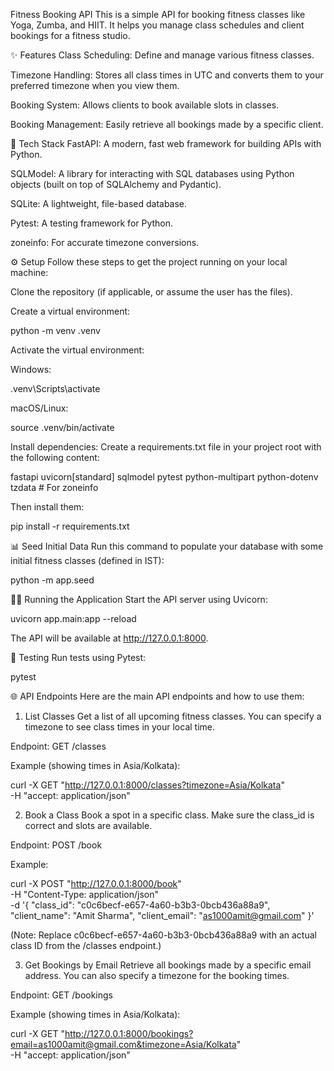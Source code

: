 Fitness Booking API
This is a simple API for booking fitness classes like Yoga, Zumba, and HIIT. It helps you manage class schedules and client bookings for a fitness studio.

✨ Features
Class Scheduling: Define and manage various fitness classes.

Timezone Handling: Stores all class times in UTC and converts them to your preferred timezone when you view them.

Booking System: Allows clients to book available slots in classes.

Booking Management: Easily retrieve all bookings made by a specific client.

🚀 Tech Stack
FastAPI: A modern, fast web framework for building APIs with Python.

SQLModel: A library for interacting with SQL databases using Python objects (built on top of SQLAlchemy and Pydantic).

SQLite: A lightweight, file-based database.

Pytest: A testing framework for Python.

zoneinfo: For accurate timezone conversions.

⚙️ Setup
Follow these steps to get the project running on your local machine:

Clone the repository (if applicable, or assume the user has the files).

Create a virtual environment:

python -m venv .venv

Activate the virtual environment:

Windows:

.venv\Scripts\activate

macOS/Linux:

source .venv/bin/activate

Install dependencies:
Create a requirements.txt file in your project root with the following content:

fastapi
uvicorn[standard]
sqlmodel
pytest
python-multipart
python-dotenv
tzdata # For zoneinfo

Then install them:

pip install -r requirements.txt

📊 Seed Initial Data
Run this command to populate your database with some initial fitness classes (defined in IST):

python -m app.seed

🏃‍♀️ Running the Application
Start the API server using Uvicorn:

uvicorn app.main:app --reload

The API will be available at http://127.0.0.1:8000.

🧪 Testing
Run tests using Pytest:

pytest

🌐 API Endpoints
Here are the main API endpoints and how to use them:

1. List Classes
Get a list of all upcoming fitness classes. You can specify a timezone to see class times in your local time.

Endpoint: GET /classes

Example (showing times in Asia/Kolkata):

curl -X GET "http://127.0.0.1:8000/classes?timezone=Asia/Kolkata" \
-H "accept: application/json"

2. Book a Class
Book a spot in a specific class. Make sure the class_id is correct and slots are available.

Endpoint: POST /book

Example:

curl -X POST "http://127.0.0.1:8000/book" \
-H "Content-Type: application/json" \
-d '{
  "class_id": "c0c6becf-e657-4a60-b3b3-0bcb436a88a9",
  "client_name": "Amit Sharma",
  "client_email": "as1000amit@gmail.com"
}'

(Note: Replace c0c6becf-e657-4a60-b3b3-0bcb436a88a9 with an actual class ID from the /classes endpoint.)

3. Get Bookings by Email
Retrieve all bookings made by a specific email address. You can also specify a timezone for the booking times.

Endpoint: GET /bookings

Example (showing times in Asia/Kolkata):

curl -X GET "http://127.0.0.1:8000/bookings?email=as1000amit@gmail.com&timezone=Asia/Kolkata" \
-H "accept: application/json"
